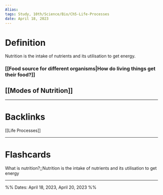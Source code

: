 ```yaml
---
Alias:
tags: Study, 10th/Science/Bio/Ch5-Life-Processes
date: April 18, 2023
---
```

# Definition
Nutrition is the intake of nutrients and its utilisation to get energy.
### [[Food source for different organisms|How do living things get their food?]]
## [[Modes of Nutrition]]

---
# Backlinks

[[Life Processes]]

---
# Flashcards

What is nutrition?;;Nutrition is the intake of nutrients and its utilisation to get energy
<!--SR:!2025-05-23,473,240-->

---

%%
Dates: April 18, 2023, April 20, 2023
%%